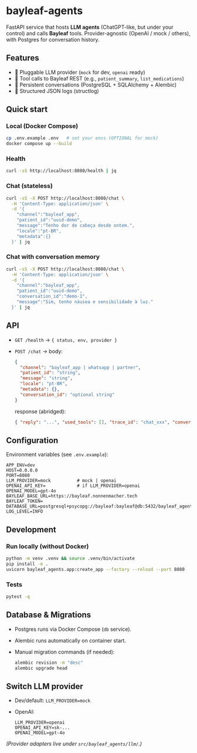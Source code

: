 # bayleaf-agents

FastAPI service that hosts **LLM agents** (ChatGPT-like, but under your control) and calls **Bayleaf** tools.
Provider-agnostic (OpenAI / mock / others), with Postgres for conversation history.

## Features

* 🔌 Pluggable LLM provider (`mock` for dev, `openai` ready)
* 🧰 Tool calls to Bayleaf REST (e.g., `patient_summary`, `list_medications`)
* 💬 Persistent conversations (PostgreSQL + SQLAlchemy + Alembic)
* 🧾 Structured JSON logs (structlog)

## Quick start

### Local (Docker Compose)

```bash
cp .env.example .env   # set your envs (OPTIONAL for mock)
docker compose up --build
```

### Health

```bash
curl -sS http://localhost:8080/health | jq
```

### Chat (stateless)

```bash
curl -sS -X POST http://localhost:8080/chat \
  -H 'Content-Type: application/json' \
  -d '{
    "channel":"bayleaf_app",
    "patient_id":"uuid-demo",
    "message":"Tenho dor de cabeça desde ontem.",
    "locale":"pt-BR",
    "metadata":{}
  }' | jq
```

### Chat with conversation memory

```bash
curl -sS -X POST http://localhost:8080/chat \
  -H 'Content-Type: application/json' \
  -d '{
    "channel":"bayleaf_app",
    "patient_id":"uuid-demo",
    "conversation_id":"demo-1",
    "message":"Sim, tenho náusea e sensibilidade à luz."
  }' | jq
```

## API

* `GET /health` → `{ status, env, provider }`
* `POST /chat` → body:

  ```json
  {
    "channel": "bayleaf_app | whatsapp | partner",
    "patient_id": "string",
    "message": "string",
    "locale": "pt-BR",
    "metadata": {},
    "conversation_id": "optional string"
  }
  ```

  response (abridged):

  ```json
  { "reply": "...", "used_tools": [], "trace_id": "chat_xxx", "conversation_id": "demo-1" }
  ```

## Configuration

Environment variables (see `.env.example`):

```
APP_ENV=dev
HOST=0.0.0.0
PORT=8080
LLM_PROVIDER=mock          # mock | openai
OPENAI_API_KEY=            # if LLM_PROVIDER=openai
OPENAI_MODEL=gpt-4o
BAYLEAF_BASE_URL=https://bayleaf.nonnenmacher.tech
BAYLEAF_TOKEN=
DATABASE_URL=postgresql+psycopg://bayleaf:bayleaf@db:5432/bayleaf_agents
LOG_LEVEL=INFO
```

## Development

### Run locally (without Docker)

```bash
python -m venv .venv && source .venv/bin/activate
pip install -e .
uvicorn bayleaf_agents.app:create_app --factory --reload --port 8080
```

### Tests

```bash
pytest -q
```

## Database & Migrations

* Postgres runs via Docker Compose (`db` service).
* Alembic runs automatically on container start.
* Manual migration commands (if needed):

  ```bash
  alembic revision -m "desc"
  alembic upgrade head
  ```

## Switch LLM provider

* Dev/default: `LLM_PROVIDER=mock`
* OpenAI:

  ```
  LLM_PROVIDER=openai
  OPENAI_API_KEY=sk-...
  OPENAI_MODEL=gpt-4o
  ```

*(Provider adapters live under `src/bayleaf_agents/llm/`.)*